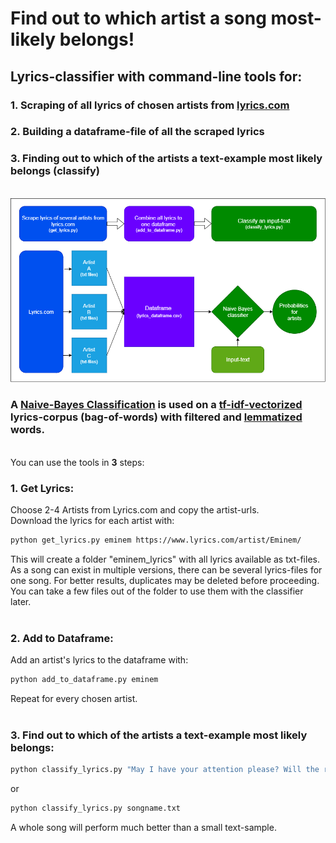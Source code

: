 # Find out to which artist a song most-likely belongs!
## Lyrics-classifier with command-line tools for: 
### 1. Scraping of all lyrics of chosen artists from [lyrics.com](lyrics.com)
### 2. Building a dataframe-file of all the scraped lyrics
### 3. Finding out to which of the artists a text-example most likely belongs (classify)
\
![diagram](./img/lyrics_classifier1.png)

### A [Naive-Bayes Classification](https://scikit-learn.org/stable/modules/generated/sklearn.naive_bayes.MultinomialNB.html) is used on a [tf-idf-vectorized](https://scikit-learn.org/stable/modules/generated/sklearn.feature_extraction.text.TfidfVectorizer.html) lyrics-corpus (bag-of-words) with filtered and [lemmatized](https://www.nltk.org/_modules/nltk/stem/wordnet.html) words.
\
You can use the tools in __3__ steps:

### 1. Get Lyrics:
Choose 2-4 Artists from Lyrics.com and copy the artist-urls.\
Download the lyrics for each artist with:
```bash
python get_lyrics.py eminem https://www.lyrics.com/artist/Eminem/
```
This will create a folder "eminem_lyrics" with all lyrics available as txt-files. As a song can exist in multiple versions, there can be several lyrics-files for one song. For better results, duplicates may be deleted before proceeding. 
You can take a few files out of the folder to use them with the classifier later.
\
&nbsp;
### 2. Add to Dataframe:

Add an artist's lyrics to the dataframe with:
```bash
python add_to_dataframe.py eminem
```
Repeat for every chosen artist.
\
&nbsp;
### 3. Find out to which of the artists a text-example most likely belongs:
```bash
python classify_lyrics.py "May I have your attention please? Will the real Slim Shady please stand up?"
```
or
```bash
python classify_lyrics.py songname.txt
```
A whole song will perform much better than a small text-sample.
